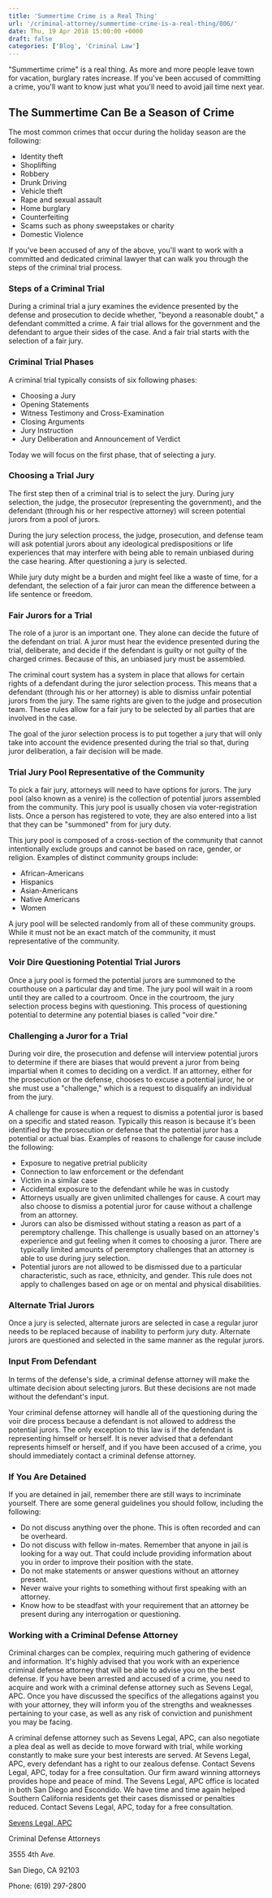 ```yaml
---
title: 'Summertime Crime is a Real Thing'
url: '/criminal-attorney/summertime-crime-is-a-real-thing/806/'
date: Thu, 19 Apr 2018 15:00:00 +0000
draft: false
categories: ['Blog', 'Criminal Law']
---
```


"Summertime crime" is a real thing. As more and more people leave town for vacation, burglary rates increase. If you've been accused of committing a crime, you'll want to know just what you'll need to avoid jail time next year.

The Summertime Can Be a Season of Crime
---------------------------------------

The most common crimes that occur during the holiday season are the following:

*   Identity theft
*   Shoplifting
*   Robbery
*   Drunk Driving
*   Vehicle theft
*   Rape and sexual assault
*   Home burglary
*   Counterfeiting
*   Scams such as phony sweepstakes or charity
*   Domestic Violence

If you've been accused of any of the above, you'll want to work with a committed and dedicated criminal lawyer that can walk you through the steps of the criminal trial process.

### Steps of a Criminal Trial

During a criminal trial a jury examines the evidence presented by the defense and prosecution to decide whether, "beyond a reasonable doubt," a defendant committed a crime. A fair trial allows for the government and the defendant to argue their sides of the case. And a fair trial starts with the selection of a fair jury.

### Criminal Trial Phases

A criminal trial typically consists of six following phases:

*   Choosing a Jury
*   Opening Statements
*   Witness Testimony and Cross-Examination
*   Closing Arguments
*   Jury Instruction
*   Jury Deliberation and Announcement of Verdict

Today we will focus on the first phase, that of selecting a jury.

### Choosing a Trial Jury

The first step then of a criminal trial is to select the jury. During jury selection, the judge, the prosecutor (representing the government), and the defendant (through his or her respective attorney) will screen potential jurors from a pool of jurors.

During the jury selection process, the judge, prosecution, and defense team will ask potential jurors about any ideological predispositions or life experiences that may interfere with being able to remain unbiased during the case hearing. After questioning a jury is selected.

While jury duty might be a burden and might feel like a waste of time, for a defendant, the selection of a fair juror can mean the difference between a life sentence or freedom.

### Fair Jurors for a Trial

The role of a juror is an important one. They alone can decide the future of the defendant on trial. A juror must hear the evidence presented during the trial, deliberate, and decide if the defendant is guilty or not guilty of the charged crimes. Because of this, an unbiased jury must be assembled.

The criminal court system has a system in place that allows for certain rights of a defendant during the juror selection process. This means that a defendant (through his or her attorney) is able to dismiss unfair potential jurors from the jury. The same rights are given to the judge and prosecution team. These rules allow for a fair jury to be selected by all parties that are involved in the case.

The goal of the juror selection process is to put together a jury that will only take into account the evidence presented during the trial so that, during juror deliberation, a fair decision will be made.

### Trial Jury Pool Representative of the Community

To pick a fair jury, attorneys will need to have options for jurors. The jury pool (also known as a venire) is the collection of potential jurors assembled from the community. This jury pool is usually chosen via voter-registration lists. Once a person has registered to vote, they are also entered into a list that they can be "summoned" from for jury duty.

This jury pool is composed of a cross-section of the community that cannot intentionally exclude groups and cannot be based on race, gender, or religion. Examples of distinct community groups include:

*   African-Americans
*   Hispanics
*   Asian-Americans
*   Native Americans
*   Women

A jury pool will be selected randomly from all of these community groups. While it must not be an exact match of the community, it must representative of the community.

### Voir Dire Questioning Potential Trial Jurors

Once a jury pool is formed the potential jurors are summoned to the courthouse on a particular day and time. The jury pool will wait in a room until they are called to a courtroom. Once in the courtroom, the jury selection process begins with questioning. This process of questioning potential to determine any potential biases is called "voir dire."

### Challenging a Juror for a Trial

During voir dire, the prosecution and defense will interview potential jurors to determine if there are biases that would prevent a juror from being impartial when it comes to deciding on a verdict. If an attorney, either for the prosecution or the defense, chooses to excuse a potential juror, he or she must use a "challenge," which is a request to disqualify an individual from the jury.

A challenge for cause is when a request to dismiss a potential juror is based on a specific and stated reason. Typically this reason is because it's been identified by the prosecution or defense that the potential juror has a potential or actual bias. Examples of reasons to challenge for cause include the following:

*   Exposure to negative pretrial publicity
*   Connection to law enforcement or the defendant
*   Victim in a similar case
*   Accidental exposure to the defendant while he was in custody
*   Attorneys usually are given unlimited challenges for cause. A court may also choose to dismiss a potential juror for cause without a challenge from an attorney.
*   Jurors can also be dismissed without stating a reason as part of a peremptory challenge. This challenge is usually based on an attorney's experience and gut feeling when it comes to choosing a juror. There are typically limited amounts of peremptory challenges that an attorney is able to use during jury selection.
*   Potential jurors are not allowed to be dismissed due to a particular characteristic, such as race, ethnicity, and gender. This rule does not apply to challenges based on age or on mental and physical disabilities.

### Alternate Trial Jurors

Once a jury is selected, alternate jurors are selected in case a regular juror needs to be replaced because of inability to perform jury duty. Alternate jurors are questioned and selected in the same manner as the regular jurors.

### Input From Defendant

In terms of the defense's side, a criminal defense attorney will make the ultimate decision about selecting jurors. But these decisions are not made without the defendant's input.

Your criminal defense attorney will handle all of the questioning during the voir dire process because a defendant is not allowed to address the potential jurors. The only exception to this law is if the defendant is representing himself or herself. It is never advised that a defendant represents himself or herself, and if you have been accused of a crime, you should immediately contact a criminal defense attorney.

### If You Are Detained

If you are detained in jail, remember there are still ways to incriminate yourself. There are some general guidelines you should follow, including the following:

*   Do not discuss anything over the phone. This is often recorded and can be overheard.
*   Do not discuss with fellow in-mates. Remember that anyone in jail is looking for a way out. That could include providing information about you in order to improve their position with the state.
*   Do not make statements or answer questions without an attorney present.
*   Never waive your rights to something without first speaking with an attorney.
*   Know how to be steadfast with your requirement that an attorney be present during any interrogation or questioning.

### Working with a Criminal Defense Attorney

Criminal charges can be complex, requiring much gathering of evidence and information. It's highly advised that you work with an experience criminal defense attorney that will be able to advise you on the best defense. If you have been arrested and accused of a crime, you need to acquire and work with a criminal defense attorney such as Sevens Legal, APC. Once you have discussed the specifics of the allegations against you with your attorney, they will inform you of the strengths and weaknesses pertaining to your case, as well as any risk of conviction and punishment you may be facing.

A criminal defense attorney such as Sevens Legal, APC, can also negotiate a plea deal as well as decide to move forward with trial, while working constantly to make sure your best interests are served. At Sevens Legal, APC, every defendant has a right to our zealous defense. Contact Sevens Legal, APC, today for a free consultation. Our firm award winning attorneys provides hope and peace of mind. The Sevens Legal, APC office is located in both San Diego and Escondido. We have time and time again helped Southern California residents get their cases dismissed or penalties reduced. Contact Sevens Legal, APC, today for a free consultation.

[Sevens Legal, APC](http://www.sevenslegal.com/ "Sevens Legal, APC")

Criminal Defense Attorneys

3555 4th Ave.

San Diego, CA 92103

Phone: (619) 297-2800